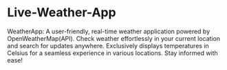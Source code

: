 # Live-Weather-App
WeatherApp: A user-friendly, real-time weather application powered by OpenWeatherMap(API). Check weather effortlessly in your current location and search for updates anywhere. Exclusively displays temperatures in Celsius for a seamless experience in various locations. Stay informed with ease!
